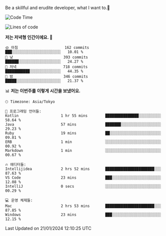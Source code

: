 Be a skillful and erudite developer, what I want to.👶

<!--START_SECTION:waka-->
![Code Time](http://img.shields.io/badge/Code%20Time-420%20hrs%2019%20mins-blue)

![Lines of code](https://img.shields.io/badge/%EC%A0%80%EB%8A%94%20%EC%97%AC%ED%83%9C%EA%B9%8C%EC%A7%80%20-756.1%20thousand%20%EC%A4%84%EC%9D%98%20%EC%BD%94%EB%93%9C%EB%A5%BC%20%EC%9E%91%EC%84%B1%ED%96%88%EC%96%B4%EC%9A%94.-blue)

**저는 저녁형 인간이에요. 🦉** 

```text
🌞 아침                     162 commits         ███░░░░░░░░░░░░░░░░░░░░░░   10.01 % 
🌆 낮　                     393 commits         ██████░░░░░░░░░░░░░░░░░░░   24.27 % 
🌃 저녁                     718 commits         ███████████░░░░░░░░░░░░░░   44.35 % 
🌙 밤　                     346 commits         █████░░░░░░░░░░░░░░░░░░░░   21.37 % 
```


📊 **저는 이번주를 이렇게 시간을 보냈어요.** 

```text
🕑︎ Timezone: Asia/Tokyo

💬 프로그래밍 언어들: 
Kotlin                   1 hr 55 mins        ███████████████░░░░░░░░░░   58.64 % 
Java                     57 mins             ███████░░░░░░░░░░░░░░░░░░   29.23 % 
Ruby                     19 mins             ██░░░░░░░░░░░░░░░░░░░░░░░   09.81 % 
ERB                      1 min               ░░░░░░░░░░░░░░░░░░░░░░░░░   00.92 % 
Markdown                 1 min               ░░░░░░░░░░░░░░░░░░░░░░░░░   00.67 % 

🔥 에디터들: 
Intellijidea             2 hrs 52 mins       ██████████████████████░░░   87.63 % 
VS Code                  23 mins             ███░░░░░░░░░░░░░░░░░░░░░░   12.08 % 
IntelliJ                 0 secs              ░░░░░░░░░░░░░░░░░░░░░░░░░   00.29 % 

💻 운영 체제들: 
Mac                      2 hrs 53 mins       ██████████████████████░░░   87.85 % 
Windows                  23 mins             ███░░░░░░░░░░░░░░░░░░░░░░   12.15 % 
```


 Last Updated on 21/01/2024 12:10:25 UTC
<!--END_SECTION:waka-->
